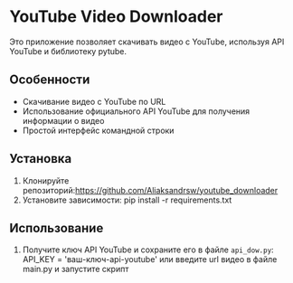 # YouTube Video Downloader

Это приложение позволяет скачивать видео с YouTube, используя API YouTube и библиотеку pytube.

## Особенности

- Скачивание видео с YouTube по URL
- Использование официального API YouTube для получения информации о видео
- Простой интерфейс командной строки

## Установка

1. Клонируйте репозиторий:https://github.com/Aliaksandrsw/youtube_downloader
2. Установите зависимости: pip install -r requirements.txt

## Использование

1. Получите ключ API YouTube и сохраните его в файле `api_dow.py`: API_KEY = 'ваш-ключ-api-youtube'
или введите url видео в файле main.py и запустите скрипт
